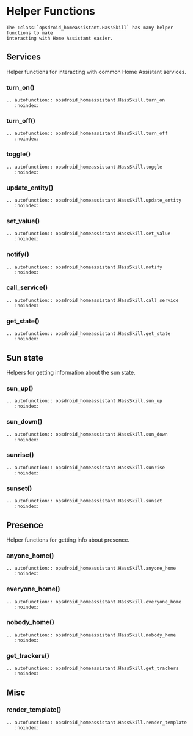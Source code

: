 # Helper Functions

```eval_rst
The :class:`opsdroid_homeassistant.HassSkill` has many helper functions to make
interacting with Home Assistant easier.
```

## Services

Helper functions for interacting with common Home Assistant services.

### turn_on()

```eval_rst
.. autofunction:: opsdroid_homeassistant.HassSkill.turn_on
   :noindex:
```

### turn_off()

```eval_rst
.. autofunction:: opsdroid_homeassistant.HassSkill.turn_off
   :noindex:
```

### toggle()

```eval_rst
.. autofunction:: opsdroid_homeassistant.HassSkill.toggle
   :noindex:
```

### update_entity()

```eval_rst
.. autofunction:: opsdroid_homeassistant.HassSkill.update_entity
   :noindex:
```

### set_value()

```eval_rst
.. autofunction:: opsdroid_homeassistant.HassSkill.set_value
   :noindex:
```

### notify()

```eval_rst
.. autofunction:: opsdroid_homeassistant.HassSkill.notify
   :noindex:
```

### call_service()

```eval_rst
.. autofunction:: opsdroid_homeassistant.HassSkill.call_service
   :noindex:
```

### get_state()

```eval_rst
.. autofunction:: opsdroid_homeassistant.HassSkill.get_state
   :noindex:
```

## Sun state

Helpers for getting information about the sun state.

### sun_up()

```eval_rst
.. autofunction:: opsdroid_homeassistant.HassSkill.sun_up
   :noindex:
```

### sun_down()

```eval_rst
.. autofunction:: opsdroid_homeassistant.HassSkill.sun_down
   :noindex:
```

### sunrise()

```eval_rst
.. autofunction:: opsdroid_homeassistant.HassSkill.sunrise
   :noindex:
```

### sunset()

```eval_rst
.. autofunction:: opsdroid_homeassistant.HassSkill.sunset
   :noindex:
```

## Presence

Helper functions for getting info about presence.

### anyone_home()

```eval_rst
.. autofunction:: opsdroid_homeassistant.HassSkill.anyone_home
   :noindex:
```

### everyone_home()

```eval_rst
.. autofunction:: opsdroid_homeassistant.HassSkill.everyone_home
   :noindex:
```

### nobody_home()

```eval_rst
.. autofunction:: opsdroid_homeassistant.HassSkill.nobody_home
   :noindex:
```

### get_trackers()

```eval_rst
.. autofunction:: opsdroid_homeassistant.HassSkill.get_trackers
   :noindex:
```

## Misc

### render_template()

```eval_rst
.. autofunction:: opsdroid_homeassistant.HassSkill.render_template
   :noindex:
```
